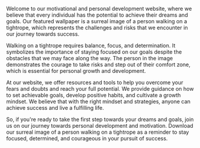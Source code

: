 <!--
Write me content for website with wallpaper "A surreal image of a person walking on a tightrope for a motivational or personal development website"
-->

<!--font:Montserrat.-->

Welcome to our motivational and personal development website, where we believe that every individual has the potential to achieve their dreams and goals. Our featured wallpaper is a surreal image of a person walking on a tightrope, which represents the challenges and risks that we encounter in our journey towards success.

Walking on a tightrope requires balance, focus, and determination. It symbolizes the importance of staying focused on our goals despite the obstacles that we may face along the way. The person in the image demonstrates the courage to take risks and step out of their comfort zone, which is essential for personal growth and development.

At our website, we offer resources and tools to help you overcome your fears and doubts and reach your full potential. We provide guidance on how to set achievable goals, develop positive habits, and cultivate a growth mindset. We believe that with the right mindset and strategies, anyone can achieve success and live a fulfilling life.

So, if you're ready to take the first step towards your dreams and goals, join us on our journey towards personal development and motivation. Download our surreal image of a person walking on a tightrope as a reminder to stay focused, determined, and courageous in your pursuit of success.
